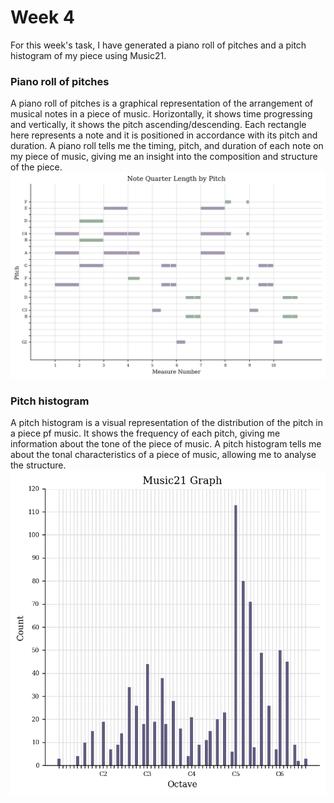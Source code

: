 # Week 4

For this week's task, I have generated a piano roll of pitches and a pitch histogram of my piece using Music21.

### Piano roll of pitches 
A piano roll of pitches is a graphical representation of the arrangement of musical notes in a piece of music. Horizontally, it shows time progressing and vertically, it shows the pitch ascending/descending. Each rectangle here represents a note and it is positioned in accordance with its pitch and duration. A piano roll tells me the timing, pitch, and duration of each note on my piece of music, giving me an insight into the composition and structure of the piece. 
![Piano roll of pitches](pianoroll.png)

### Pitch histogram
A pitch histogram is a visual representation of the distribution of the pitch in a piece pf music. It shows the frequency of each pitch, giving me information about the tone of the piece of music. A pitch histogram tells me about the tonal characteristics of a piece of music, allowing me to analyse the structure. 
![Pitch histogram](pitchhistogram.png) 

